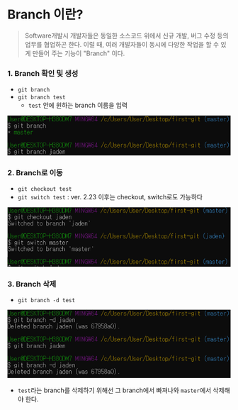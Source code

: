 # Branch 이란?

> Software개발시 개발자들은 동일한 소스코드 위에서 신규 개발, 버그 수정 등의 업무를 협업하곤 한다. 이럴 때, 여러 개발자들이 동시에 다양한 작업을 할 수 있게 만들어 주는 기능이 "Branch" 이다.



### 1. Branch 확인 및 생성

- `git branch`
- `git branch test`
  - `test` 안에 원하는 branch 이름을 입력

![1](git-branch.assets/1.PNG)



### 2. Branch로 이동

- `git checkout test`
- `git switch test` : ver. 2.23 이후는 checkout, switch로도 가능하다

![3](git-branch.assets/3.PNG)



### 3. Branch 삭제

- `git branch -d test`

![](git-branch.assets/2-1610082177591.PNG)

- `test`라는 branch를 삭제하기 위해선 그 branch에서 빠져나와 `master`에서 삭제해야 한다.